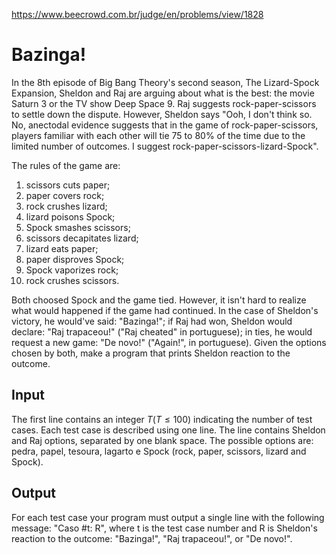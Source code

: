 https://www.beecrowd.com.br/judge/en/problems/view/1828

# Bazinga!

In the 8th episode of Big Bang Theory's second season, The Lizard-Spock
Expansion, Sheldon and Raj are arguing about what is the best: the movie
Saturn 3 or the TV show Deep Space 9. Raj suggests rock-paper-scissors to
settle down the dispute. However, Sheldon says "Ooh, I don't think so. No,
anectodal evidence suggests that in the game of rock-paper-scissors, players
familiar with each other will tie 75 to 80% of the time due to the limited
number of outcomes. I suggest rock-paper-scissors-lizard-Spock".

The rules of the game are:

1. scissors cuts paper;
1. paper covers rock;
1. rock crushes lizard;
1. lizard poisons Spock;
1. Spock smashes scissors;
1. scissors decapitates lizard;
1. lizard eats paper;
1. paper disproves Spock;
1. Spock vaporizes rock;
1. rock crushes scissors.

Both choosed Spock and the game tied. However, it isn't hard to realize what
would happened if the game had continued. In the case of Sheldon's victory, he
would've said: "Bazinga!"; if Raj had won, Sheldon would declare: "Raj
trapaceou!" ("Raj cheated" in portuguese); in ties, he would request a new
game: "De novo!" ("Again!", in portuguese). Given the options chosen by both,
make a program that prints Sheldon reaction to the outcome.

## Input

The first line contains an integer $T (T \leq 100)$ indicating the number of
test cases. Each test case is described using one line. The line contains
Sheldon and Raj options, separated by one blank space. The possible options
are: pedra, papel, tesoura, lagarto e Spock (rock, paper, scissors, lizard and
Spock).

## Output

For each test case your program must output a single line with the following
message: "Caso #t: R", where t is the test case number and R is Sheldon's
reaction to the outcome: "Bazinga!", "Raj trapaceou!", or "De novo!".
